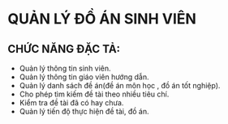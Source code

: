 # QUẢN LÝ ĐỒ ÁN SINH VIÊN
## CHỨC NĂNG ĐẶC TẢ:
- Quản lý thông tin sinh viên.
- Quản lý thông tin giáo viên hướng dẫn.
- Quản lý danh sách đề án(đề án môn học , đồ án tốt nghiệp).
- Cho phép tìm kiếm đề tài theo nhiều tiêu chí.
- Kiểm tra đề tài đã có hay chưa.
- Quản lý tiến độ thực hiện đề tài, đồ án.

